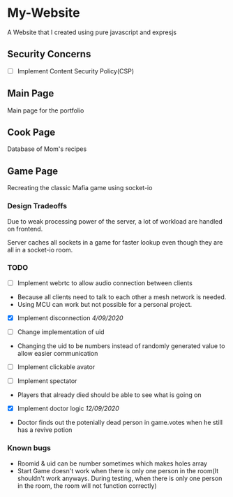 # My-Website
A Website that I created using pure javascript and expresjs

## **Security Concerns**
- [ ] Implement Content Security Policy(CSP)

## **Main Page**
Main page for the portfolio

## **Cook Page**
Database of Mom's recipes

## **Game Page**
Recreating the classic Mafia game using socket-io 

### Design Tradeoffs
Due to weak processing power of the server, a lot of workload are handled on frontend. 

Server caches all sockets in a game for faster lookup even though they are all in a socket-io room.  

### TODO
- [ ] Implement webrtc to allow audio connection between clients
- Because all clients need to talk to each other a mesh network is needed.
- Using MCU can work but not possible for a personal project.

- [x] Implement disconnection *4/09/2020*

- [ ] Change implementation of uid 
- Changing the uid to be numbers instead of randomly generated value to allow easier communication

- [ ] Implement clickable avator

- [ ] Implement spectator 
- Players that already died should be able to see what is going on 

- [x] Implement doctor logic *12/09/2020*
- Doctor finds out the potenially dead person in game.votes when he still has a revive potion

### Known bugs
- Roomid & uid can be number sometimes which makes holes array 
- Start Game doesn't work when there is only one person in the room(It shouldn't work anyways. During testing, when there is only one person in the room, the room will not function correctly)